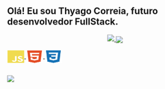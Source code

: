 ## Olá! Eu sou Thyago Correia, futuro desenvolvedor FullStack.

<div align="center">
  <a href="https://www.linkedin.com/in/thyagoasc/">
  <img height="180em" src="https://github-readme-stats.vercel.app/api?username=thyagoasc&show_icons=true&theme=blue-green&include_all_commits=true&count_private=true"/>
  <img align="center" height="120em" src="https://github-readme-stats.vercel.app/api/top-langs/?username=thyagoasc&layout=compact&langs_count=7&theme=blue-green"/>
</div>
  <div style="display: inline_block"><br>
   <img align="center" height="30" width="40" src='https://github.com/devicons/devicon/blob/1119b9f84c0290e0f0b38982099a2bd027a48bf1/icons/javascript/javascript-plain.svg'/>
    <img align="center" height="30" width="40" src='https://github.com/devicons/devicon/blob/1119b9f84c0290e0f0b38982099a2bd027a48bf1/icons/html5/html5-plain.svg'/>
    <img align="center" height="30" width="40" src='https://github.com/devicons/devicon/blob/1119b9f84c0290e0f0b38982099a2bd027a48bf1/icons/css3/css3-plain.svg'/>
</div>

##
  
<div>
  <a href="https://www.linkedin.com/in/rafaella-ballerini-45875016a" target="_blank"><img src="https://img.shields.io/badge/-LinkedIn-%230077B5?style=for-the-badge&logo=linkedin&logoColor=white" target="_blank"></a>
</div>

##
  
